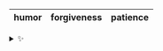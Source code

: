 | humor | forgiveness | patience |
| :---: | :---------: | :------: |

<details>
  <summary>✨</summary>
  These words are chosen at random each day. New words will appear here tomorrow morning.
</details>